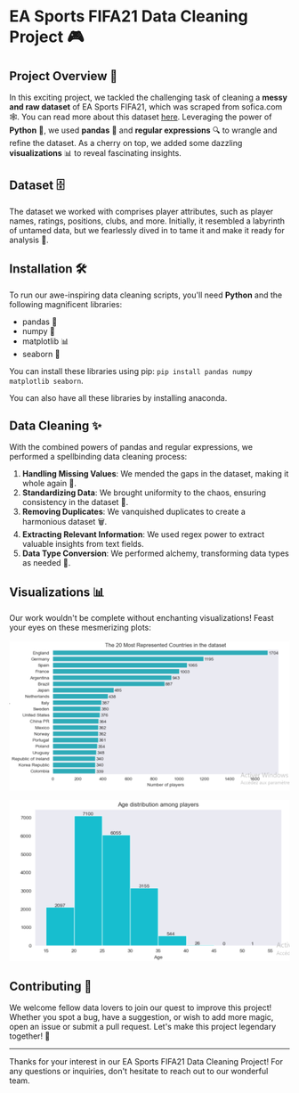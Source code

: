 # EA Sports FIFA21 Data Cleaning Project 🎮

## Project Overview 📝

In this exciting project, we tackled the challenging task of cleaning a **messy and raw dataset** of EA Sports FIFA21, which was scraped from sofica.com 🕸️. You can read more about this dataset [here](https://www.kaggle.com/datasets/yagunnersya/fifa-21-messy-raw-dataset-for-cleaning-exploring?select=fifa21+raw+data+v2.csv). Leveraging the power of **Python** 🐍, we used **pandas** 🐼 and **regular expressions** 🔍 to wrangle and refine the dataset. As a cherry on top, we added some dazzling **visualizations** 📊 to reveal fascinating insights.

## Dataset 🗄️

The dataset we worked with comprises player attributes, such as player names, ratings, positions, clubs, and more. Initially, it resembled a labyrinth of untamed data, but we fearlessly dived in to tame it and make it ready for analysis 🦁.

## Installation 🛠️

To run our awe-inspiring data cleaning scripts, you'll need **Python** and the following magnificent libraries:

- pandas 🐼
- numpy 🔢
- matplotlib 📊
- seaborn 🌊

You can install these libraries using pip: `pip install pandas numpy matplotlib seaborn`.

You can also have all these libraries by installing anaconda.

## Data Cleaning ✨

With the combined powers of pandas and regular expressions, we performed a spellbinding data cleaning process:

1. **Handling Missing Values**: We mended the gaps in the dataset, making it whole again 🧩.
2. **Standardizing Data**: We brought uniformity to the chaos, ensuring consistency in the dataset 🌈.
3. **Removing Duplicates**: We vanquished duplicates to create a harmonious dataset 🗑️.
4. **Extracting Relevant Information**: We used regex power to extract valuable insights from text fields.
5. **Data Type Conversion**: We performed alchemy, transforming data types as needed 🧪.

## Visualizations 📊

Our work wouldn't be complete without enchanting visualizations! Feast your eyes on these mesmerizing plots:

![Example Visualization 1](images/visualization_1.png)

![Example Visualization 2](images/visualization_2.png)

## Contributing 🤝

We welcome fellow data lovers to join our quest to improve this project! Whether you spot a bug, have a suggestion, or wish to add more magic, open an issue or submit a pull request. Let's make this project legendary together! 🏰

---
Thanks for your interest in our EA Sports FIFA21 Data Cleaning Project! For any questions or inquiries, don't hesitate to reach out to our wonderful team.

